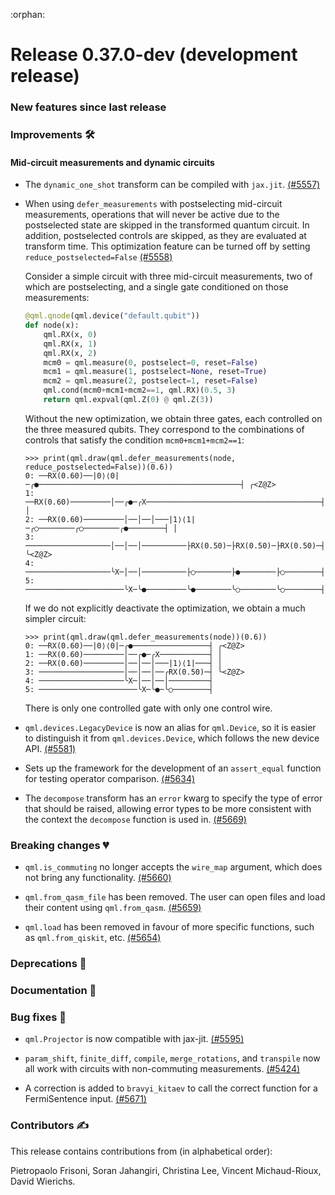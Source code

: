 :orphan:

# Release 0.37.0-dev (development release)

<h3>New features since last release</h3>

<h3>Improvements 🛠</h3>

<h4>Mid-circuit measurements and dynamic circuits</h4>

* The `dynamic_one_shot` transform can be compiled with `jax.jit`.
  [(#5557)](https://github.com/PennyLaneAI/pennylane/pull/5557)
  
* When using `defer_measurements` with postselecting mid-circuit measurements, operations
  that will never be active due to the postselected state are skipped in the transformed
  quantum circuit. In addition, postselected controls are skipped, as they are evaluated
  at transform time. This optimization feature can be turned off by setting `reduce_postselected=False`
  [(#5558)](https://github.com/PennyLaneAI/pennylane/pull/5558)

  Consider a simple circuit with three mid-circuit measurements, two of which are postselecting,
  and a single gate conditioned on those measurements:

  ```python
  @qml.qnode(qml.device("default.qubit"))
  def node(x):
      qml.RX(x, 0)
      qml.RX(x, 1)
      qml.RX(x, 2)
      mcm0 = qml.measure(0, postselect=0, reset=False)
      mcm1 = qml.measure(1, postselect=None, reset=True)
      mcm2 = qml.measure(2, postselect=1, reset=False)
      qml.cond(mcm0+mcm1+mcm2==1, qml.RX)(0.5, 3)
      return qml.expval(qml.Z(0) @ qml.Z(3))
  ```

  Without the new optimization, we obtain three gates, each controlled on the three measured
  qubits. They correspond to the combinations of controls that satisfy the condition
  `mcm0+mcm1+mcm2==1`:

  ```pycon
  >>> print(qml.draw(qml.defer_measurements(node, reduce_postselected=False))(0.6))
  0: ──RX(0.60)──|0⟩⟨0|─╭●─────────────────────────────────────────────┤ ╭<Z@Z>
  1: ──RX(0.60)─────────│──╭●─╭X───────────────────────────────────────┤ │
  2: ──RX(0.60)─────────│──│──│───|1⟩⟨1|─╭○────────╭○────────╭●────────┤ │
  3: ───────────────────│──│──│──────────├RX(0.50)─├RX(0.50)─├RX(0.50)─┤ ╰<Z@Z>
  4: ───────────────────╰X─│──│──────────├○────────├●────────├○────────┤
  5: ──────────────────────╰X─╰●─────────╰●────────╰○────────╰○────────┤
  ```

  If we do not explicitly deactivate the optimization, we obtain a much simpler circuit:

  ```pycon
  >>> print(qml.draw(qml.defer_measurements(node))(0.6))
  0: ──RX(0.60)──|0⟩⟨0|─╭●─────────────────┤ ╭<Z@Z>
  1: ──RX(0.60)─────────│──╭●─╭X───────────┤ │
  2: ──RX(0.60)─────────│──│──│───|1⟩⟨1|───┤ │
  3: ───────────────────│──│──│──╭RX(0.50)─┤ ╰<Z@Z>
  4: ───────────────────╰X─│──│──│─────────┤
  5: ──────────────────────╰X─╰●─╰○────────┤
  ```

  There is only one controlled gate with only one control wire.

* `qml.devices.LegacyDevice` is now an alias for `qml.Device`, so it is easier to distinguish it from
  `qml.devices.Device`, which follows the new device API.
  [(#5581)](https://github.com/PennyLaneAI/pennylane/pull/5581)

* Sets up the framework for the development of an `assert_equal` function for testing operator comparison.
  [(#5634)](https://github.com/PennyLaneAI/pennylane/pull/5634)

* The `decompose` transform has an `error` kwarg to specify the type of error that should be raised, 
  allowing error types to be more consistent with the context the `decompose` function is used in.
  [(#5669)](https://github.com/PennyLaneAI/pennylane/pull/5669)

<h3>Breaking changes 💔</h3>

* `qml.is_commuting` no longer accepts the `wire_map` argument, which does not bring any functionality.
  [(#5660)](https://github.com/PennyLaneAI/pennylane/pull/5660)

* ``qml.from_qasm_file`` has been removed. The user can open files and load their content using `qml.from_qasm`.
  [(#5659)](https://github.com/PennyLaneAI/pennylane/pull/5659)
  
* ``qml.load`` has been removed in favour of more specific functions, such as ``qml.from_qiskit``, etc.
  [(#5654)](https://github.com/PennyLaneAI/pennylane/pull/5654)

<h3>Deprecations 👋</h3>

<h3>Documentation 📝</h3>

<h3>Bug fixes 🐛</h3>

* `qml.Projector` is now compatible with jax-jit.
  [(#5595)](https://github.com/PennyLaneAI/pennylane/pull/5595)

* `param_shift`, `finite_diff`, `compile`, `merge_rotations`, and `transpile` now all work
  with circuits with non-commuting measurements.
  [(#5424)](https://github.com/PennyLaneAI/pennylane/pull/5424)

* A correction is added to `bravyi_kitaev` to call the correct function for a FermiSentence input.
  [(#5671)](https://github.com/PennyLaneAI/pennylane/pull/5671)

<h3>Contributors ✍️</h3>

This release contains contributions from (in alphabetical order):

Pietropaolo Frisoni,
Soran Jahangiri,
Christina Lee,
Vincent Michaud-Rioux,
David Wierichs.
